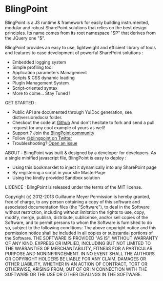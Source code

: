 BlingPoint
==========

BlingPoint is a JS runtime &amp; framework for easily building instrumented, modular and robust SharePoint solutions that relies on the best design principles.
Its name comes from its root namespace "$P" that derives from the JQuery one "$".

BlingPoint provides an easy to use, lightweight and efficient library of tools and features to ease development of powerful SharePoint solutions :
- Embedded logging system
- Simple profiling tool
- Application parameters Management
- Scripts & CSS dynamic loading
- PlugIn Management System
- Script-oriented syntax
- More to come... Stay Tuned !

GET STARTED :
- Public API are documented through YuiDoc generation, see dist\version\docs\ folder.
- Checkout the code at <a href='https://github.com/guillaumemeyer/BlingPoint'>Github</a>
And don't hesitate to fork and send a pull request for any cool example of yours as well!
- Support ? Join the <a href='https://www.yammer.com/blingpoint'>BlingPoint community</a>
- Follow <a href='https://twitter.com/blingpoint'>@blingpoint on Twitter</a> 
- Troubleshooting? <a href='https://github.com/guillaumemeyer/BlingPoint/issues/new'>Open an issue</a>

ABOUT :
BlingPoint was built &amp; designed by a developer for developers.
As a single minified javascript file, BlingPoint is easy to deploy :
- Using this bookmarklet to inject it dynamically into any SharePoint page
- By registering a script in your site MasterPage
- Using the kindly provided Sandbox solution

LICENCE :
BlingPoint is released under the terms of the MIT license.

Copyright (c) 2012-2013 Guillaume Meyer
Permission is hereby granted, free of charge, to any person obtaining a
copy of this software and associated documentation files (the "Software"),
to deal in the Software without restriction, including without limitation
the rights to use, copy, modify, merge, publish, distribute, sublicense,
and/or sell copies of the Software, and to permit persons to whom the
Software is furnished to do so, subject to the following conditions:
The above copyright notice and this permission notice shall be included
in all copies or substantial portions of the Software.
THE SOFTWARE IS PROVIDED "AS IS", WITHOUT WARRANTY OF ANY KIND, EXPRESS
OR IMPLIED, INCLUDING BUT NOT LIMITED TO THE WARRANTIES OF MERCHANTABILITY,
FITNESS FOR A PARTICULAR PURPOSE AND NONINFRINGEMENT. IN NO EVENT SHALL
THE AUTHORS OR COPYRIGHT HOLDERS BE LIABLE FOR ANY CLAIM, DAMAGES OR OTHER
LIABILITY, WHETHER IN AN ACTION OF CONTRACT, TORT OR OTHERWISE, ARISING
FROM, OUT OF OR IN CONNECTION WITH THE SOFTWARE OR THE USE OR OTHER
DEALINGS IN THE SOFTWARE.